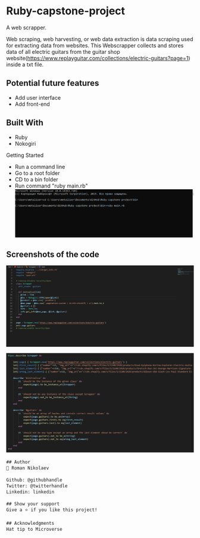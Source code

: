 # Ruby-capstone-project
A web scrapper.

Web scraping, web harvesting, or web data extraction is data scraping used for extracting data from websites. This Webscrapper collects and stores data of all electric guitars from the guitar shop website(https://www.replayguitar.com/collections/electric-guitars?page=1) inside a txt file.

## Potential future features
- Add user interface
- Add front-end

## Built With
- Ruby
- Nokogiri

Getting Started
- Run a command line
- Go to a root folder
- CD to a bin folder
- Run command "ruby main.rb"
![Screenshot](./images/instr.png)

## Screenshots of the code
![Screenshot](./images/1.png)

![Screenshot](./images/2.png)
`````````````````````````````
## Author
👤 Roman Nikolaev

Github: @githubhandle
Twitter: @twitterhandle
Linkedin: linkedin

## Show your support
Give a ⭐️ if you like this project!

## Acknowledgments
Hat tip to Microverse

